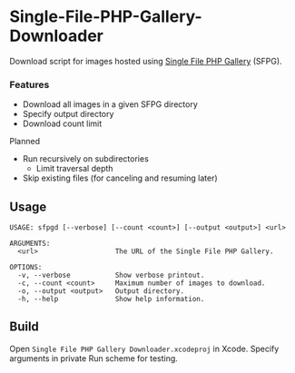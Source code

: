 # Single-File-PHP-Gallery-Downloader

Download script for images hosted using [Single File PHP Gallery](http://sye.dk/sfpg/) (SFPG).

### Features

+ Download all images in a given SFPG directory
+ Specify output directory
+ Download count limit

Planned

+ Run recursively on subdirectories
  + Limit traversal depth
+ Skip existing files (for canceling and resuming later)

## Usage

```
USAGE: sfpgd [--verbose] [--count <count>] [--output <output>] <url>

ARGUMENTS:
  <url>                   The URL of the Single File PHP Gallery. 

OPTIONS:
  -v, --verbose           Show verbose printout. 
  -c, --count <count>     Maximum number of images to download. 
  -o, --output <output>   Output directory. 
  -h, --help              Show help information.
```

## Build

Open `Single File PHP Gallery Downloader.xcodeproj` in Xcode.
Specify arguments in private Run scheme for testing.
